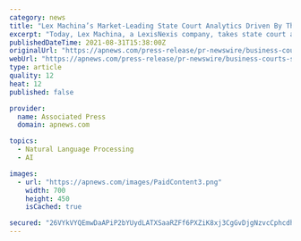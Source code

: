 ```yaml
---
category: news
title: "Lex Machina’s Market-Leading State Court Analytics Driven By The Collection Of State Documents"
excerpt: "Today, Lex Machina, a LexisNexis company, takes state court analytics to a new level, driven by Lex Machina’s unique combination of natural language processing and human review of state documents, including new state court “fetch” functionality."
publishedDateTime: 2021-08-31T15:38:00Z
originalUrl: "https://apnews.com/press-release/pr-newswire/business-courts-state-courts-0b2d0953b39ee8a634d0b83e39e5c5c2"
webUrl: "https://apnews.com/press-release/pr-newswire/business-courts-state-courts-0b2d0953b39ee8a634d0b83e39e5c5c2"
type: article
quality: 12
heat: 12
published: false

provider:
  name: Associated Press
  domain: apnews.com

topics:
  - Natural Language Processing
  - AI

images:
  - url: "https://apnews.com/images/PaidContent3.png"
    width: 700
    height: 450
    isCached: true

secured: "26VYkVYQEmwDaAPiP2bYUydLATXSaaRZFf6PXZiK8xj3CgGvDjgNzvcCphcdhjT3bbWqVaaVcCVnKN1cB7zSz4Mz3OGhLArc+fxl++KoRLq14xVkclSiYfCOBWvUb2TEsGINw5N2di+P+zfwvz8zWz8Wtu3Y6IeSZ5Np3hZMNuHm+PkTHjgaPu+CJFlpwJxBdBW0+WZMioKPDd2gOf3zS402d0Ug1xPAQKA0NS1nUcMTY4xXoPfE+iEk0M5uaSxRD8RBdzFMbjlWHCM/TXH4MWG6MvuPCFzO2EuufMyo2fH1bclK43Km0Is5NuUAc7Y4H4EImGfvf60BZl2KX5/ihqaGV23DXax5PufZ5Spb7ew=;56OXPnxD9phXAKgPgEGV4A=="
---
```



